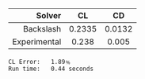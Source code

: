 |          Solver | CL      | CD      |
| --------------: | :-----: | :-----: |
|       Backslash | 0.2335  | 0.0132  |
|    Experimental | 0.238   | 0.005   |

	CL Error:	1.89﹪
	Run time:	0.44 seconds


